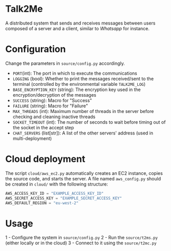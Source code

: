 # Talk2Me

A distributed system that sends and receives messages between users composed of a server and a client, similar to *Whatsapp* for instance.

# Configuration

Change the parameters in `source/config.py` accordingly.
- `PORT`(int): The port in which to execute the communications
- `LOGGING` (bool): Whether to print the messages received/sent to the terminal (controlled by the environmental variable `TALK2ME_LOG`)
- `BASE_ENCRYPTION_KEY` (string): The encryption key used in the encryption/decryption of the messages
- `SUCCESS` (string): Macro for "Success"
- `FAILURE` (string): Macro for "Failure"
- `MAX_THREADS` (int): Maximum number of threads in the server before checking and cleaning inactive threads
- `SOCKET_TIMEOUT` (int): The number of seconds to wait before timing out of the socket in the accept step
- `CHAT_SERVERS` (list[str]): A list of the other servers' address (used in multi-deployment)

# Cloud deployment

The script `cloud/aws_ec2.py` automatically creates an EC2 instance, copies the source code, and starts the server. A file named `aws_config.py` should be created in `cloud/` with the following structure:

```python
AWS_ACCESS_KEY_ID = "EXAMPLE_ACCESS_KEY_ID"
AWS_SECRET_ACCESS_KEY = "EXAMPLE_SECRET_ACCESS_KEY"
AWS_DEFAULT_REGION = "eu-west-2"
```

# Usage
1 - Configure the system in `source/config.py`
2 - Run the `source/t2ms.py` (either locally or in the cloud)
3 - Connect to it using the `source/t2mc.py` 